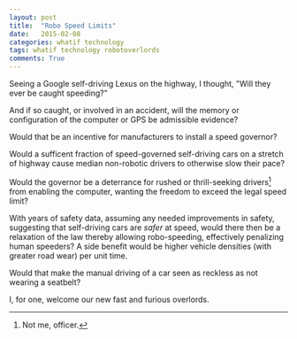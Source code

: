 ```yaml
---
layout: post
title:  "Robo Speed Limits"
date:   2015-02-08
categories: whatif technology
tags: whatif technology robotoverlords
comments: True
---
```


Seeing a Google self-driving Lexus on the highway, I
thought, "Will they ever be caught speeding?"

And if so caught, or involved in an accident, will the memory or
configuration of the computer or GPS be admissible evidence?

Would that be an incentive for manufacturers to install a speed
governor?

Would a sufficent fraction of speed-governed self-driving cars on a
stretch of highway cause median non-robotic drivers to otherwise slow
their pace?

Would the governor be a deterrance for rushed or thrill-seeking
drivers[^disclaimer] from enabling the computer, wanting the freedom
to exceed the legal speed limit?

With years of safety data, assuming any needed improvements in safety,
suggesting that self-driving cars are *safer* at speed, would there
then be a relaxation of the law thereby allowing robo-speeding,
effectively penalizing human speeders?  A side benefit would be higher
vehicle densities (with greater road wear) per unit time.

Would that make the manual driving of a car seen as reckless as not
wearing a seatbelt?

I, for one, welcome our new fast and furious overlords.

[^disclaimer]: Not me, officer.
